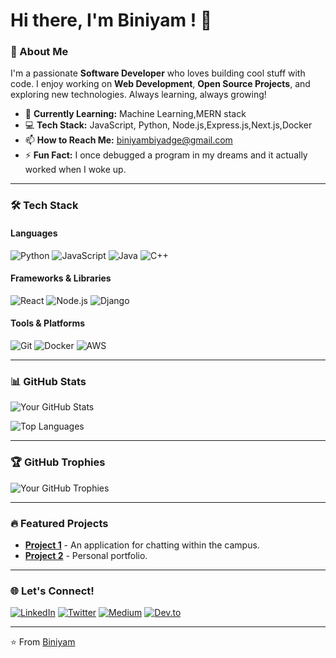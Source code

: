 # Hi there, I'm Biniyam ! 👋

### 🚀 About Me
I'm a passionate **Software Developer** who loves building cool stuff with code. I enjoy working on **Web Development**, **Open Source Projects**, and exploring new technologies. Always learning, always growing!

- 🌱 **Currently Learning:** Machine Learning,MERN stack
- 💻 **Tech Stack:** JavaScript, Python, Node.js,Express.js,Next.js,Docker
- 📫 **How to Reach Me:** biniyambiyadge@gmail.com
- ⚡ **Fun Fact:** I once debugged a program in my dreams and it actually worked when I woke up.

---

### 🛠️ Tech Stack

#### Languages
![Python](https://img.shields.io/badge/-Python-3776AB?style=for-the-badge&logo=python&logoColor=white)
![JavaScript](https://img.shields.io/badge/-JavaScript-F7DF1E?style=for-the-badge&logo=javascript&logoColor=black)
![Java](https://img.shields.io/badge/-Java-007396?style=for-the-badge&logo=java&logoColor=white)
![C++](https://img.shields.io/badge/-C++-00599C?style=for-the-badge&logo=c%2B%2B&logoColor=white)

#### Frameworks & Libraries
![React](https://img.shields.io/badge/-React-61DAFB?style=for-the-badge&logo=react&logoColor=black)
![Node.js](https://img.shields.io/badge/-Node.js-339933?style=for-the-badge&logo=node.js&logoColor=white)
![Django](https://img.shields.io/badge/-Django-092E20?style=for-the-badge&logo=django&logoColor=white)

#### Tools & Platforms
![Git](https://img.shields.io/badge/-Git-F05032?style=for-the-badge&logo=git&logoColor=white)
![Docker](https://img.shields.io/badge/-Docker-2496ED?style=for-the-badge&logo=docker&logoColor=white)
![AWS](https://img.shields.io/badge/-AWS-232F3E?style=for-the-badge&logo=amazon-aws&logoColor=white)

---

### 📊 GitHub Stats

![Your GitHub Stats](https://github-readme-stats.vercel.app/api?username=yourusername&show_icons=true&theme=radical)

![Top Languages](https://github-readme-stats.vercel.app/api/top-langs/?username=yourusername&layout=compact&theme=radical)

---

### 🏆 GitHub Trophies

![Your GitHub Trophies](https://github-profile-trophy.vercel.app/?username=yourusername&theme=radical)

---

### 🔥 Featured Projects

- **[Project 1](https://github.com/Binaa10/gibibooks-App)** - An application for chatting within the campus.
- **[Project 2](https://github.com/Binaa10/MyPortfolio)** - Personal portfolio. 

---

### 🌐 Let's Connect!

[![LinkedIn](https://img.shields.io/badge/-LinkedIn-0077B5?style=for-the-badge&logo=linkedin&logoColor=white)](https://www.linkedin.com/in/yourprofile/)
[![Twitter](https://img.shields.io/badge/-Twitter-1DA1F2?style=for-the-badge&logo=twitter&logoColor=white)](https://twitter.com/yourhandle)
[![Medium](https://img.shields.io/badge/-Medium-12100E?style=for-the-badge&logo=medium&logoColor=white)](https://medium.com/@yourhandle)
[![Dev.to](https://img.shields.io/badge/-Dev.to-0A0A0A?style=for-the-badge&logo=dev.to&logoColor=white)](https://dev.to/yourhandle)

---

⭐️ From [Biniyam](https://github.com/Binaa10/)




